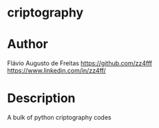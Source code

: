 # criptography

# Author
Flávio Augusto de Freitas
https://github.com/zz4fff
https://www.linkedin.com/in/zz4ff/

# Description
A bulk of python criptography codes

